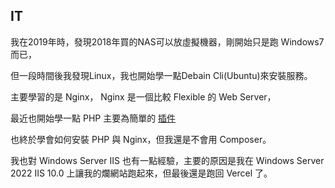 ## IT
我在2019年時，發現2018年買的NAS可以放虛擬機器，剛開始只是跑 Windows7 而已，


但一段時間後我發現Linux，我也開始學一點Debain Cli(Ubuntu)來安裝服務。


主要學習的是 Nginx， Nginx 是一個比較 Flexible 的 Web Server，


最近也開始學一點 PHP 主要為簡單的 [插件](https://github.com/hpware/php-plugins)


也終於學會如何安裝 PHP 與 Nginx，但我還是不會用 Composer。


我也對 Windows Server IIS 也有一點經驗，主要的原因是我在 Windows Server 2022 IIS 10.0 上讓我的爛網站跑起來，但最後還是跑回 Vercel 了。